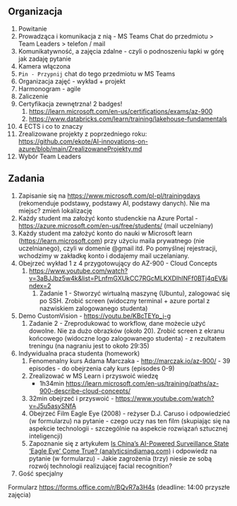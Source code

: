 ## Organizacja
1. Powitanie
1. Prowadząca i komunikacja z nią - MS Teams Chat do przedmiotu > Team Leaders > telefon / mail 
1. Komunikatywność, a zajęcia zdalne - czyli o podnoszeniu łapki w górę jak zadaję pytanie
1. Kamera włączona
1. `Pin - Przypnij` chat do tego przedmiotu w MS Teams
1. Organizacja zajęć - wykład + projekt
1. Harmonogram - agile
1. Zaliczenie
1. Certyfikacja zewnętrzna! 2 badges!
    1. https://learn.microsoft.com/en-us/certifications/exams/az-900
    1. https://www.databricks.com/learn/training/lakehouse-fundamentals 
1. 4 ECTS i co to znaczy
1. Zrealizowane projekty z poprzedniego roku: https://github.com/ekote/AI-innovations-on-azure/blob/main/ZrealizowaneProjekty.md 
1. Wybór Team Leaders

## Zadania
1. Zapisanie się na https://www.microsoft.com/pl-pl/trainingdays (rekomenduje podstawy, podstawy AI, podstawy danych). Nie ma miejsc? zmień lokalizację
1. Każdy student ma założyć konto studenckie na Azure Portal - https://azure.microsoft.com/en-us/free/students/ (mail uczelniany)
1. Każdy student ma założyć konto do nauki w Microsoft learn (https://learn.microsoft.com) przy użyciu maila prywatnego (nie uczelnianego), czyli w domenie @gmail itd. Po pomyślnej rejestracji, wchodzimy w zakładkę konto i dodajemy mail uczelaniany. 
1. Obejrzeć wykład 1 z 4 przygotowujący do AZ-900 - Cloud Concepts
    1. https://www.youtube.com/watch?v=3aBJJbz5w4k&list=PLnfmGXUkCC7RGcMLKXDIhlNFf0BTj4qEV&index=2 
        1. Zadanie 1 - Stworzyć wirtualną maszynę (Ubuntu), zalogować się po SSH. Zrobić screen (widoczny terminal + azure portal z nazwiskiem zalogowanego studenta)
1. Demo CustomVision - https://youtu.be/KBcTEYp_j-g
    1. Zadanie 2 - Zreprodukować to workflow, dane możecie użyć dowolne. Nie za dużo obrazków (około 20). Zrobić screen z ekranu końcowego (widoczne logo zalogowanego studenta) - z rezultatem treningu (na nagraniu jest to około 29:35)
1. Indywidualna praca studenta (homework)
    1.  Fenomenalny kurs Adama Marczaka - http://marczak.io/az-900/ - 39 episodes - do obejrzenia cały kurs (episodes 0-9)
    1.  Zrealizować w MS Learn i przyswoić wiedzę
        - 1h34min https://learn.microsoft.com/en-us/training/paths/az-900-describe-cloud-concepts/  
    1. 32min obejrzeć i przyswoić - https://www.youtube.com/watch?v=J5u5asySNfA 
    1. Obejrzeć Film Eagle Eye (2008) - reżyser D.J. Caruso i odpowiedzieć (w formularzu) na pytanie - czego uczy nas ten film (skupiając się na aspekcie technologii - szczególnie na aspekcie rozwiązań sztucznej inteligencji)
    1. Zapoznanie się z artykułem [Is China’s AI-Powered Surveillance State ‘Eagle Eye’ Come True? (analyticsindiamag.com)](https://analyticsindiamag.com/has-chinas-ai-powered-surveillance-state-eagle-eye-come-true/) i odpowiedz na pytanie (w formularzu) - Jakie zagrożenia (trzy) niesie ze sobą rozwój technologii realizującej facial recognition?
1. Gość specjalny


Formularz https://forms.office.com/r/BQvR7a3H4s (deadline: 14:00 przyszłe zajęcia)